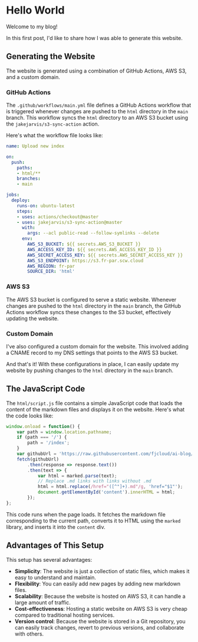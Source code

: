 # Hello World

Welcome to my blog!

In this first post, I'd like to share how I was able to generate this website.

## Generating the Website

The website is generated using a combination of GitHub Actions, AWS S3, and a custom domain.

### GitHub Actions

The `.github/workflows/main.yml` file defines a GitHub Actions workflow that is triggered whenever changes are pushed to the `html` directory in the `main` branch. This workflow syncs the `html` directory to an AWS S3 bucket using the `jakejarvis/s3-sync-action` action.

Here's what the workflow file looks like:

```yaml
name: Upload new index

on:
  push:
    paths:
    - html/**
    branches:
    - main

jobs:
  deploy:
    runs-on: ubuntu-latest
    steps:
    - uses: actions/checkout@master
    - uses: jakejarvis/s3-sync-action@master
      with:
        args: --acl public-read --follow-symlinks --delete
      env:
        AWS_S3_BUCKET: ${{ secrets.AWS_S3_BUCKET }}
        AWS_ACCESS_KEY_ID: ${{ secrets.AWS_ACCESS_KEY_ID }}
        AWS_SECRET_ACCESS_KEY: ${{ secrets.AWS_SECRET_ACCESS_KEY }}
        AWS_S3_ENDPOINT: https://s3.fr-par.scw.cloud
        AWS_REGION: fr-par
        SOURCE_DIR: 'html'
```

### AWS S3

The AWS S3 bucket is configured to serve a static website. Whenever changes are pushed to the `html` directory in the `main` branch, the GitHub Actions workflow syncs these changes to the S3 bucket, effectively updating the website.

### Custom Domain

I've also configured a custom domain for the website. This involved adding a CNAME record to my DNS settings that points to the AWS S3 bucket.

And that's it! With these configurations in place, I can easily update my website by pushing changes to the `html` directory in the `main` branch.

## The JavaScript Code

The `html/script.js` file contains a simple JavaScript code that loads the content of the markdown files and displays it on the website. Here's what the code looks like:

```javascript
window.onload = function() {
    var path = window.location.pathname;
    if (path === '/') {
        path = '/index';
    }
    var githubUrl = 'https://raw.githubusercontent.com/fjcloud/ai-blog/main' + path + '.md';
    fetch(githubUrl)
        .then(response => response.text())
        .then(text => {
            var html = marked.parse(text);
            // Replace .md links with links without .md
            html = html.replace(/href="([^"]+).md"/g, 'href="$1"');
            document.getElementById('content').innerHTML = html;
        });
};
```

This code runs when the page loads. It fetches the markdown file corresponding to the current path, converts it to HTML using the `marked` library, and inserts it into the `content` div.

## Advantages of This Setup

This setup has several advantages:

- **Simplicity**: The website is just a collection of static files, which makes it easy to understand and maintain.
- **Flexibility**: You can easily add new pages by adding new markdown files.
- **Scalability**: Because the website is hosted on AWS S3, it can handle a large amount of traffic.
- **Cost-effectiveness**: Hosting a static website on AWS S3 is very cheap compared to traditional hosting services.
- **Version control**: Because the website is stored in a Git repository, you can easily track changes, revert to previous versions, and collaborate with others.
